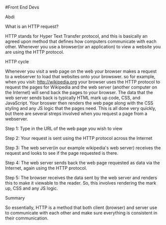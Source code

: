 #Front End Devs

Abdi 

What is an HTTP request? 

HTTP stands for Hyper Text Transfer protocol, and this is basically an agreed upon method that defines how computers communicate with each other. Whenever you use a browser(or an application) to view a website you are using the HTTP protocol. 

HTTP cycle 

Whenever you visit a web page on the web your browser makes a request to a webserver to load that websites onto your browswer. so for example, when you visit: http://wikipedia.org your browser uses the HTTP protocol to request the pages for Wikipedia and the web server (another computer on the Internet) will send back the pages to your browser. The data that the web server sends back is typically HTML mark up code, CSS, and JavaScript. Your broswer then renders the web page along with the CSS styling and any JS logic that the pages need. This is all done very quickly, but there are several streps involved when you request a page from a webserver. 

Step 1: Type in the URL of the web page you wish to view

Step 2: Your request is sent using the HTTP protocol across the Internet 

Step 3: The web server(in our example wikipedia's web server) receives the request and looks to see if the page requested is there. 

Step 4: The web server sends back the web page requested as data via the Internet, again using the HTTP protocol. 

Step 5: The browser receives the data sent by the web server and renders this to make it viewable to the reader. So, this involves rendering the mark up, CSS and any JS logic. 

Summary 

So essentially, HTTP is a method that both client (browser) and server use to communicate with each other and make sure everything is consistent in their communication. 
